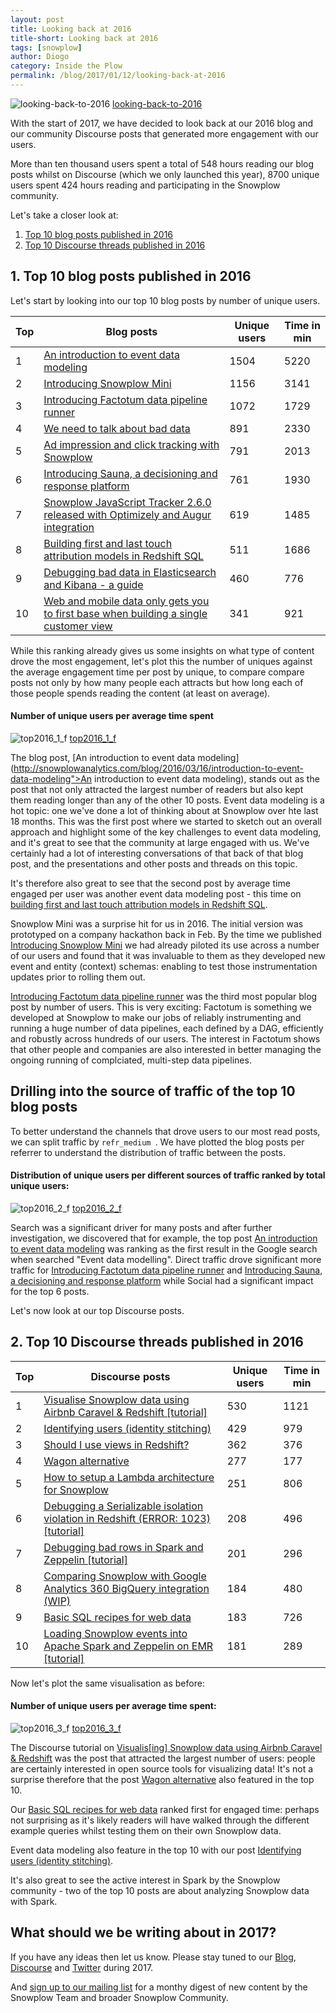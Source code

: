 ```yaml
---
layout: post
title: Looking back at 2016
title-short: Looking back at 2016
tags: [snowplow]
author: Diogo
category: Inside the Plow
permalink: /blog/2017/01/12/looking-back-at-2016
---
```


![looking-back-to-2016] [looking-back-to-2016]

With the start of 2017, we have decided to look back at our 2016 blog and our community Discourse posts that generated more engagement with our users.

More than ten thousand users spent a total of 548 hours reading our blog posts whilst on Discourse (which we only launched this year), 8700 unique users spent 424 hours reading and participating in the Snowplow community.

Let's take a closer look at:

1. [Top 10 blog posts published in 2016](/blog/2017/01/12/looking-back-at-2016/#top10blogpost)
2. [Top 10 Discourse threads published in 2016](/blog/2017/01/12/looking-back-at-2016/#discourseposts)

<!--more-->

<h2 id="top10blogpost">1. Top 10 blog posts published in 2016</h2>

Let's start by looking into our top 10 blog posts by number of unique users.

<table class="table">
  <thead>
  <tr>
    <th>Top</th>
    <th>Blog posts</th>
    <th>Unique users</th>
    <th>Time in min</th>
  </tr>
  </thead>
  <tbody>
  <tr>
     <td>1</td>
    <td><a href="http://snowplowanalytics.com/blog/2016/03/16/introduction-to-event-data-modeling">An introduction to event data modeling</a></td>
    <td>1504</td>
    <td>5220</td>
  </tr>
  <tr>
    <td>2</td>
    <td><a href="http://snowplowanalytics.com/blog/2016/04/08/introducing-snowplow-mini/">Introducing Snowplow Mini</a></td>
    <td>1156</td>
    <td>3141</td>
  </tr>
  <tr>
    <td>3</td>
    <td><a href="http://snowplowanalytics.com/blog/2016/04/09/introducing-factotum-data-pipeline-runner/">Introducing Factotum data pipeline runner</a></td>
    <td>1072</td>
    <td>1729</td>
  </tr>
  <tr>
    <td>4</td>
    <td><a href="http://snowplowanalytics.com/blog/2016/01/07/we-need-to-talk-about-bad-data-architecting-data-pipelines-for-data-quality/">We need to talk about bad data</a></td>
    <td>891</td>
    <td>2330</td>
  </tr>
  <tr>
    <td>5</td>
    <td><a href="http://snowplowanalytics.com/blog/2016/03/07/ad-impression-and-click-tracking-with-snowplow/">Ad impression and click tracking with Snowplow</a></td>
    <td>791</td>
    <td>2013</td>
  </tr>
  <tr>
    <td>6</td>
    <td><a href="http://snowplowanalytics.com/blog/2016/09/22/introducing-sauna-a-decisioning-and-response-platform/">Introducing Sauna, a decisioning and response platform</a></td>
    <td>761</td>
    <td>1930</td>
  </tr>
  <tr>
    <td>7</td>
    <td><a href="http://snowplowanalytics.com/blog/2016/03/03/snowplow-javascript-tracker-2.6.0-released-with-optimizely-and-augur-integration/">Snowplow JavaScript Tracker 2.6.0 released with Optimizely and Augur integration</a></td>
    <td>619</td>
    <td>1485</td>
  </tr>
  <tr>
    <td>8</td>
    <td><a href="http://snowplowanalytics.com/blog/2016/02/22/building-first-and-last-touch-attribution-models-in-redshift-sql/">Building first and last touch attribution models in Redshift SQL</a></td>
    <td>511</td>
    <td>1686</td>
  </tr>
  <tr>
    <td>9</td>
    <td><a href="http://snowplowanalytics.com/blog/2016/03/03/guide-to-debugging-bad-data-in-elasticsearch-kibana/">Debugging bad data in Elasticsearch and Kibana - a guide</a></td>
    <td>460</td>
    <td>776</td>
  </tr>
  <tr>
    <td>10</td>
    <td><a href="http://snowplowanalytics.com/blog/2016/01/17/web-and-mobile-data-only-gets-you-to-first-base-when-building-a-single-customer-view/">Web and mobile data only gets you to first base when building a single customer view</a></td>
    <td>341</td>
    <td>921</td>
  </tr>
</tbody>
</table>

While this ranking already gives us some insights on what type of content drove the most engagement, let's plot this the number of uniques against the average engagement time per post by unique, to compare compare posts not only by how many people each attracts but how long each of those people spends reading the content (at least on average).


#### Number of unique users per average time spent

![top2016_1_f] [top2016_1_f]

The blog post, [An introduction to event data modeling](http://snowplowanalytics.com/blog/2016/03/16/introduction-to-event-data-modeling">An introduction to event data modeling), stands out as the post that not only attracted the largest number of readers but also kept them reading longer than any of the other 10 posts. Event data modeling is a hot topic: one we've done a lot of thinking about at Snowplow over hte last 18 months. This was the first post where we started to sketch out an overall approach and highlight some of the key challenges to event data modeling, and it's great to see that the community at large engaged with us. We've certainly had a lot of interesting conversations of that back of that blog post, and the presentations and other posts and threads on this topic.

It's therefore also great to see that the second post by average time engaged per user was another event data modeling post - this time on [building first and last touch attribution models in Redshift SQL](http://snowplowanalytics.com/blog/2016/02/22/building-first-and-last-touch-attribution-models-in-redshift-sql/).

Snowplow Mini was a surprise hit for us in 2016. The initial version was prototyped on a company hackathon back in Feb. By the time we published [Introducing Snowplow Mini](http://snowplowanalytics.com/blog/2016/04/08/introducing-snowplow-mini/) we had already piloted its use across a number of our users and found that it was invaluable to them as they developed new event and entity (context) schemas: enabling to test those instrumentation updates prior to rolling them out.

[Introducing Factotum data pipeline runner](http://snowplowanalytics.com/blog/2016/04/09/introducing-factotum-data-pipeline-runner/) was the third most popular blog post by number of users. This is very exciting: Factotum is something we developed at Snowplow to make our jobs of reliably instrumenting and running a huge number of data pipelines, each defined by a DAG, efficiently and robustly across  hundreds of our users. The interest in Factotum shows that other people and companies are also interested in better managing the ongoing running of complciated, multi-step data pipelines.

<h2 id="Sourceoftraffic">Drilling into the source of traffic of the top 10 blog posts</h2>

To better understand the channels that drove users to our most read posts, we can split traffic by `refr_medium `. We have plotted the blog posts per referrer to understand the distribution of traffic between the posts.

#### Distribution of unique users per different sources of traffic ranked by total unique users:

![top2016_2_f] [top2016_2_f]

Search was a significant driver for many posts and after further investigation, we discovered that for example, the top post [An introduction to event data modeling](http://snowplowanalytics.com/blog/2016/03/16/introduction-to-event-data-modeling) was ranking as the first result in the Google search when searched "Event data modelling". Direct traffic drove significant more traffic for [Introducing Factotum data pipeline runner](http://snowplowanalytics.com/blog/2016/04/09/introducing-factotum-data-pipeline-runner/) and [Introducing Sauna, a decisioning and response platform](http://snowplowanalytics.com/blog/2016/09/22/introducing-sauna-a-decisioning-and-response-platform/) while Social had a significant impact for the top 6 posts.

Let's now look at our top Discourse posts.

<h2 id="discourseposts">2. Top 10 Discourse threads published in 2016</h2>

<table class="table">
  <thead>
  <tr>
    <th>Top</th>
    <th>Discourse posts</th>
    <th>Unique users</th>
    <th>Time in min</th>
  </tr>
  </thead>
  <tbody>
  <tr>
     <td>1</td>
    <td><a href="http://discourse.snowplowanalytics.com/t/visualise-snowplow-data-using-airbnb-caravel-redshift-tutorial/515">Visualise Snowplow data using Airbnb Caravel &amp; Redshift [tutorial]</a></td>
    <td>530</td>
    <td>1121</td>
  </tr>
  <tr>
    <td>2</td>
    <td><a href="http://discourse.snowplowanalytics.com/t/identifying-users-identity-stitching/31">Identifying users (identity stitching)</a></td>
    <td>429</td>
    <td>979</td>
  </tr>
  <tr>
    <td>3</td>
    <td><a href="http://discourse.snowplowanalytics.com/t/should-i-use-views-in-redshift/410">Should I use views in Redshift?</a></td>
    <td>362</td>
    <td>376</td>
  </tr>
  <tr>
    <td>4</td>
    <td><a href="http://discourse.snowplowanalytics.com/t/wagon-alternative/579/">Wagon alternative</a></td>
    <td>277</td>
    <td>177</td>
  </tr>
  <tr>
    <td>5</td>
    <td><a href="http://discourse.snowplowanalytics.com/t/how-to-setup-a-lambda-architecture-for-snowplow/249">How to setup a Lambda architecture for Snowplow</a></td>
    <td>251</td>
    <td>806</td>
  </tr>
  <tr>
    <td>6</td>
    <td><a href="http://discourse.snowplowanalytics.com/t/debugging-a-serializable-isolation-violation-in-redshift-error-1023-tutorial/420">Debugging a Serializable isolation violation in Redshift (ERROR: 1023) [tutorial]</a></td>
    <td>208</td>
    <td>496</td>
  </tr>
  <tr>
    <td>7</td>
    <td><a href="http://discourse.snowplowanalytics.com/t/debugging-bad-rows-in-spark-and-zeppelin-tutorial/400">Debugging bad rows in Spark and Zeppelin [tutorial]</a></td>
    <td>201</td>
    <td>296</td>
  </tr>
  <tr>
    <td>8</td>
    <td><a href="http://discourse.snowplowanalytics.com/t/comparing-snowplow-with-google-analytics-360-bigquery-integration-wip/666">Comparing Snowplow with Google Analytics 360 BigQuery integration (WIP)</a></td>
    <td>184</td>
    <td>480</td>
  </tr>
  <tr>
    <td>9</td>
    <td><a href="http://discourse.snowplowanalytics.com/t/basic-sql-recipes-for-web-data/25">Basic SQL recipes for web data</a></td>
    <td>183</td>
    <td>726</td>
  </tr>
  <tr>
    <td>10</td>
    <td><a href="http://discourse.snowplowanalytics.com/t/loading-snowplow-events-into-apache-spark-and-zeppelin-on-emr-tutorial/153">Loading Snowplow events into Apache Spark and Zeppelin on EMR [tutorial]</a></td>
    <td>181</td>
    <td>289</td>
  </tr>
</tbody>
</table>

Now let's plot the same visualisation as before:

#### Number of unique users per average time spent:

![top2016_3_f] [top2016_3_f]

The Discourse tutorial on [Visualis[ing] Snowplow data using Airbnb Caravel & Redshift](http://discourse.snowplowanalytics.com/t/visualise-snowplow-data-using-airbnb-caravel-redshift-tutorial/515) was the post that attracted the largest number of users: people are certainly interested in open source tools for visualizing data! It's not a surprise therefore that the post [Wagon alternative](http://discourse.snowplowanalytics.com/t/wagon-alternative/579) also featured in the top 10.

Our [Basic SQL recipes for web data](http://discourse.snowplowanalytics.com/t/basic-sql-recipes-for-web-data/25) ranked first for engaged time: perhaps not surprising as it's likely readers will have walked through the different example queries whilst testing them on their own Snowplow data.

Event data modeling also feature in the top 10 with our post [Identifying users (identity stitching)](http://discourse.snowplowanalytics.com/t/identifying-users-identity-stitching/31).

It's also great to see the active interest in Spark by the Snowplow community - two of the top 10 posts are about analyzing Snowplow data with Spark.

<h2 id="conclusion">What should we be writing about in 2017?</h2>

If you have any ideas then let us know. Please stay tuned to our [Blog](http://snowplowanalytics.com/blog/), [Discourse](http://discourse.snowplowanalytics.com/) and [Twitter](https://twitter.com/snowplowdata) during 2017.

And [sign up to our mailing list][mailing-list] for a monthy digest of new content by the Snowplow Team and broader Snowplow Community.

[looking-back-to-2016]: /assets/img/blog/2017/01/looking-back-to-2016.jpg
[top2016_1_f]: /assets/img/blog/2017/01/top2016_1_f.png
[top2016_2_f]: /assets/img/blog/2017/01/top2016_2_f.png
[top2016_3_f]: /assets/img/blog/2017/01/top2016_3_f.png
[mailing-list]: http://eepurl.com/b0yEgz
